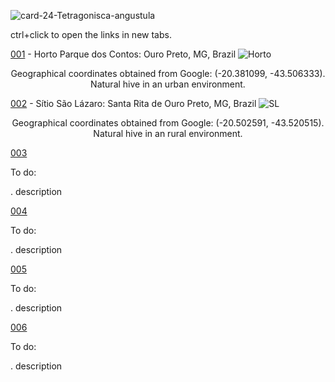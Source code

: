 ![card-24-Tetragonisca-angustula](https://github.com/Rodolfoloc/Native-bees/assets/81366236/479e90d9-60d6-4177-b1f7-e8c406bb3110)

ctrl+click to open the links in new tabs.


[001](https://drive.google.com/drive/folders/13JjrDtxryl7kusQqPq8Sycpg_bzMa_Mp?usp=sharing) - Horto Parque dos Contos: Ouro Preto, MG, Brazil
![Horto](https://github.com/Rodolfoloc/Native-bees/assets/81366236/d3c0ef2d-3c10-467e-9f04-0645a41bb3c7)
<div align="center">Geographical coordinates obtained from Google: (-20.381099, -43.506333).</div>
<div align="center">Natural hive in an urban environment.</div>


[002](https://drive.google.com/drive/folders/1TG11A1j__ldhB1i6AFrAUCRDsM3_Np0O?usp=sharing) - Sítio São Lázaro: Santa Rita de Ouro Preto, MG, Brazil
![SL](https://github.com/Rodolfoloc/Native-bees/assets/81366236/235e1893-b608-4072-bdc0-b3c1a38d0aaf)
<div align="center">Geographical coordinates obtained from Google: (-20.502591, -43.520515).</div>
<div align="center">Natural hive in an rural environment.</div>


[003](https://drive.google.com/drive/folders/1VUdVn4uCYXTtQsT5B1GDG956Dbpy1b05?usp=sharing)

To do:

  . description

[004](https://drive.google.com/drive/folders/13DJnYYYmFUahVlBJREyi3RfUk9Nonk2A?usp=sharing)

To do:

  . description

[005](https://drive.google.com/drive/folders/14Iq7187gmyQfj_isKm1NV7VSd8Lpbt4O?usp=sharing)

To do:

  . description

[006](https://drive.google.com/drive/folders/1MSLwBm5mxlf-43R_KH8VrT7e2b42bxo2?usp=sharing)

To do:

  . description
